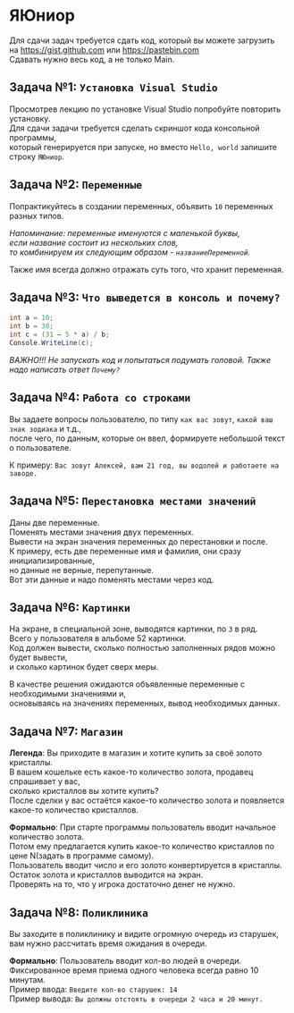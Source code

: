 # ЯЮниор

Для сдачи задач требуется сдать код, который вы можете загрузить\
на https://gist.github.com или https://pastebin.com \
Сдавать нужно весь код, а не только Main.


## Задача №1: `Установка Visual Studio`
Просмотрев лекцию по установке Visual Studio попробуйте повторить установку.\
Для сдачи задачи требуется сделать скриншот кода консольной программы,\
который генерируется при запуске, но вместо `Hello, world` запишите строку `ЯЮниор`.

## Задача №2: `Переменные`
Попрактикуйтесь в создании переменных, объявить `10` переменных разных типов.

_Напоминание: переменные именуются с маленькой буквы,\
если название состоит из нескольких слов,\
то комбинируем их следующим образом - `названиеПеременной`._

Также имя всегда должно отражать суть того, что хранит переменная.

## Задача №3: `Что выведется в консоль и почему?`
```csharp
int a = 10;
int b = 38;
int c = (31 – 5 * a) / b;
Console.WriteLine(c);
```
_ВАЖНО!!! Не запускать код и попытаться подумать головой. Также надо написать ответ `Почему?`_

## Задача №4: `Работа со строками`
Вы задаете вопросы пользователю, по типу `как вас зовут`, `какой ваш знак зодиака` и т.д.,\
после чего, по данным, которые он ввел, формируете небольшой текст о пользователе.

К примеру: `Вас зовут Алексей, вам 21 год, вы водолей и работаете на заводе.`

## Задача №5: `Перестановка местами значений`
Даны две переменные.\
Поменять местами значения двух переменных.\
Вывести на экран значения переменных до перестановки и после.\
К примеру, есть две переменные имя и фамилия, они сразу инициализированные,\
но данные не верные, перепутанные.\
Вот эти данные и надо поменять местами через код. 

## Задача №6: `Картинки`
На экране, в специальной зоне, выводятся картинки, по `3` в ряд.\
Всего у пользователя в альбоме 52 картинки.\
Код должен вывести, сколько полностью заполненных рядов можно будет вывести,\
и сколько картинок будет сверх меры.

В качестве решения ожидаются объявленные переменные с необходимыми значениями и,\
основываясь на значениях переменных, вывод необходимых данных.


## Задача №7: `Магазин`
**Легенда**:
Вы приходите в магазин и хотите купить за своё золото кристаллы.\
В вашем кошельке есть какое-то количество золота, продавец спрашивает у вас,\
сколько кристаллов вы хотите купить?\
После сделки у вас остаётся какое-то количество золота и появляется какое-то количество кристаллов.

**Формально**:
При старте программы пользователь вводит начальное количество золота.\
Потом ему предлагается купить какое-то количество кристаллов по цене N(задать в программе самому).\
Пользователь вводит число и его золото конвертируется в кристаллы.\
Остаток золота и кристаллов выводится на экран.\
Проверять на то, что у игрока достаточно денег не нужно.

## Задача №8: `Поликлиника`
Вы заходите в поликлинику и видите огромную очередь из старушек,\
вам нужно рассчитать время ожидания в очереди.

**Формально**:
Пользователь вводит кол-во людей в очереди.\
Фиксированное время приема одного человека всегда равно 10 минутам.\
Пример ввода: `Введите кол-во старушек: 14`\
Пример вывода: `Вы должны отстоять в очереди 2 часа и 20 минут.`

